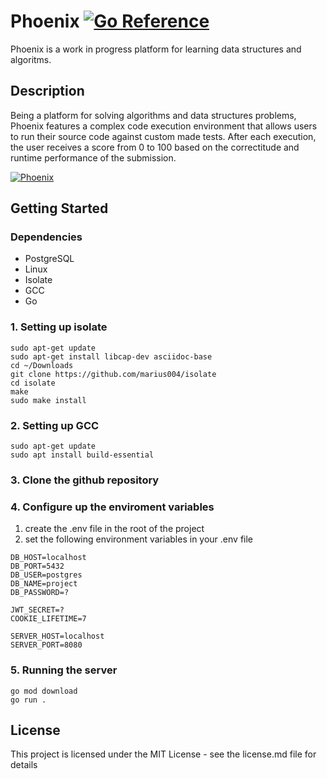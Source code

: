 # Phoenix [![Go Reference](https://pkg.go.dev/badge/github.com/marius004/phoenix.svg)](https://pkg.go.dev/github.com/marius004/phoenix) 

Phoenix is a work in progress platform for learning data structures and algoritms.

## Description

Being a platform for solving algorithms and data structures problems, Phoenix features 
a complex code execution environment that allows users to run their source code against 
custom made tests. After each execution, the user receives a score from 0 to 100 based 
on the correctitude and runtime performance of the submission. 

[![Phoenix](https://img.youtube.com/vi/WIkBiAFdZAc/maxresdefault.jpg)](https://www.youtube.com/watch?v=WIkBiAFdZAc)

## Getting Started

### Dependencies
* PostgreSQL
* Linux 
* Isolate
* GCC
* Go 

### 1. Setting up isolate 
```
sudo apt-get update
sudo apt-get install libcap-dev asciidoc-base
cd ~/Downloads
git clone https://github.com/marius004/isolate
cd isolate
make
sudo make install
```

### 2. Setting up GCC
```
sudo apt-get update
sudo apt install build-essential
```

### 3. Clone the github repository

### 4. Configure up the enviroment variables 
1. create the .env file in the root of the project
2. set the following environment variables in your .env file
```
DB_HOST=localhost
DB_PORT=5432
DB_USER=postgres
DB_NAME=project
DB_PASSWORD=?

JWT_SECRET=?
COOKIE_LIFETIME=7

SERVER_HOST=localhost
SERVER_PORT=8080
```

### 5. Running the server
```
go mod download
go run .
```
## License
This project is licensed under the MIT License - see the license.md file for details
